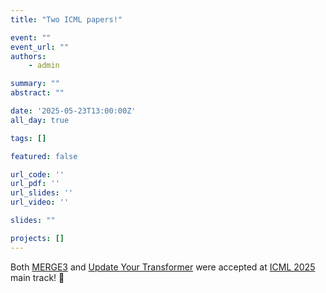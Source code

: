 ```yaml
---
title: "Two ICML papers!"

event: ""
event_url: ""
authors:
    - admin

summary: ""
abstract: ""

date: '2025-05-23T13:00:00Z'
all_day: true

tags: []

featured: false

url_code: ''
url_pdf: ''
url_slides: ''
url_video: ''

slides: ""

projects: []
---
```


Both [MERGE3](https://arxiv.org/abs/2502.10436) and [Update Your Transformer](https://iris.unimore.it/handle/11380/1377131) were accepted at [ICML 2025](https://icml.cc/Conferences/2025) main track! 🙏
